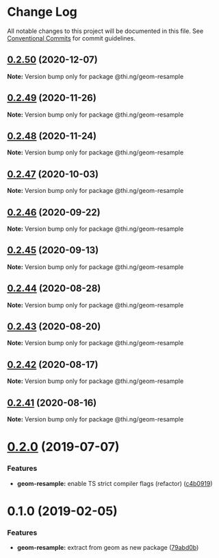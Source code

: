 # Change Log

All notable changes to this project will be documented in this file.
See [Conventional Commits](https://conventionalcommits.org) for commit guidelines.

## [0.2.50](https://github.com/thi-ng/umbrella/compare/@thi.ng/geom-resample@0.2.49...@thi.ng/geom-resample@0.2.50) (2020-12-07)

**Note:** Version bump only for package @thi.ng/geom-resample





## [0.2.49](https://github.com/thi-ng/umbrella/compare/@thi.ng/geom-resample@0.2.48...@thi.ng/geom-resample@0.2.49) (2020-11-26)

**Note:** Version bump only for package @thi.ng/geom-resample





## [0.2.48](https://github.com/thi-ng/umbrella/compare/@thi.ng/geom-resample@0.2.47...@thi.ng/geom-resample@0.2.48) (2020-11-24)

**Note:** Version bump only for package @thi.ng/geom-resample





## [0.2.47](https://github.com/thi-ng/umbrella/compare/@thi.ng/geom-resample@0.2.46...@thi.ng/geom-resample@0.2.47) (2020-10-03)

**Note:** Version bump only for package @thi.ng/geom-resample





## [0.2.46](https://github.com/thi-ng/umbrella/compare/@thi.ng/geom-resample@0.2.45...@thi.ng/geom-resample@0.2.46) (2020-09-22)

**Note:** Version bump only for package @thi.ng/geom-resample





## [0.2.45](https://github.com/thi-ng/umbrella/compare/@thi.ng/geom-resample@0.2.44...@thi.ng/geom-resample@0.2.45) (2020-09-13)

**Note:** Version bump only for package @thi.ng/geom-resample





## [0.2.44](https://github.com/thi-ng/umbrella/compare/@thi.ng/geom-resample@0.2.43...@thi.ng/geom-resample@0.2.44) (2020-08-28)

**Note:** Version bump only for package @thi.ng/geom-resample





## [0.2.43](https://github.com/thi-ng/umbrella/compare/@thi.ng/geom-resample@0.2.42...@thi.ng/geom-resample@0.2.43) (2020-08-20)

**Note:** Version bump only for package @thi.ng/geom-resample





## [0.2.42](https://github.com/thi-ng/umbrella/compare/@thi.ng/geom-resample@0.2.41...@thi.ng/geom-resample@0.2.42) (2020-08-17)

**Note:** Version bump only for package @thi.ng/geom-resample





## [0.2.41](https://github.com/thi-ng/umbrella/compare/@thi.ng/geom-resample@0.2.40...@thi.ng/geom-resample@0.2.41) (2020-08-16)

**Note:** Version bump only for package @thi.ng/geom-resample





# [0.2.0](https://github.com/thi-ng/umbrella/compare/@thi.ng/geom-resample@0.1.17...@thi.ng/geom-resample@0.2.0) (2019-07-07)

### Features

* **geom-resample:** enable TS strict compiler flags (refactor) ([c4b0919](https://github.com/thi-ng/umbrella/commit/c4b0919))

# 0.1.0 (2019-02-05)

### Features

* **geom-resample:** extract from geom as new package ([79abd0b](https://github.com/thi-ng/umbrella/commit/79abd0b))
